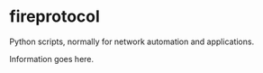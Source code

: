# fireprotocol

Python scripts, normally for network automation and applications.

Information goes here.

